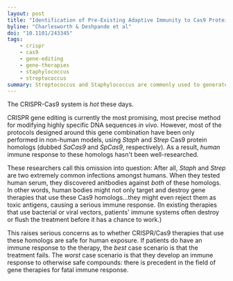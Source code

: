 ```yaml
---
layout: post
title: "Identification of Pre-Existing Adaptive Immunity to Cas9 Proteins in Humans"
byline: "Charlesworth & Deshpande et al"
doi: "10.1101/243345"
tags:
    - crispr
    - cas9
    - gene-editing
    - gene-therapies
    - staphylococcus
    - streptococcus
summary: Streptococcus and Staphylococcus are commonly used to generate Cas9 homologs for CRISPR gene therapies, but human patients may have immune reactions to these homologs that could result in ineffective or harmful responses.
---
```


The CRISPR-Cas9 system is _hot_ these days.

CRISPR gene editing is currently the most promising, most precise method for modifying highly specific DNA sequences _in vivo_. However, most of the protocols designed around this gene combination have been only performed in non-human models, using _Staph_ and _Strep_ Cas9 protein homologs (dubbed _SaCas9_ and _SpCas9_, respectively). As a result, _human_ immune response to these homologs hasn't been well-researched.

These researchers call this omission into question: After all, _Staph_ and _Strep_ are two extremely common infections amongst humans. When they tested human serum, they discovered anitbodies against _both_ of these homologs. In other words, human bodies might not only target and destroy gene therapies that use these Cas9 homologs...they might even reject them as toxic antigens, causing a serious immune response. (In existing therapies that use bacterial or viral vectors, patients' immune systems often destroy or flush the treatment before it has a chance to work.)

This raises serious concerns as to whether CRISPR/Cas9 therapies that use these homologs are safe for human exposure. If patients do have an immune response to the therapy, the _best_ case scenario is that the treatment fails. The _worst_ case scenario is that they develop an immune response to otherwise safe compounds: there is precedent in the field of gene therapies for fatal immune response.

